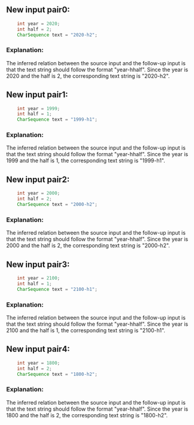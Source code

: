 ## New input pair0:
```java
    int year = 2020;
    int half = 2;
    CharSequence text = "2020-h2";
```
### Explanation:
The inferred relation between the source input and the follow-up input is that the text string should follow the format "year-hhalf". Since the year is 2020 and the half is 2, the corresponding text string is "2020-h2".

## New input pair1:
```java
    int year = 1999;
    int half = 1;
    CharSequence text = "1999-h1";
```
### Explanation:
The inferred relation between the source input and the follow-up input is that the text string should follow the format "year-hhalf". Since the year is 1999 and the half is 1, the corresponding text string is "1999-h1".

## New input pair2:
```java
    int year = 2000;
    int half = 2;
    CharSequence text = "2000-h2";
```
### Explanation:
The inferred relation between the source input and the follow-up input is that the text string should follow the format "year-hhalf". Since the year is 2000 and the half is 2, the corresponding text string is "2000-h2".

## New input pair3:
```java
    int year = 2100;
    int half = 1;
    CharSequence text = "2100-h1";
```
### Explanation:
The inferred relation between the source input and the follow-up input is that the text string should follow the format "year-hhalf". Since the year is 2100 and the half is 1, the corresponding text string is "2100-h1".

## New input pair4:
```java
    int year = 1800;
    int half = 2;
    CharSequence text = "1800-h2";
```
### Explanation:
The inferred relation between the source input and the follow-up input is that the text string should follow the format "year-hhalf". Since the year is 1800 and the half is 2, the corresponding text string is "1800-h2".

